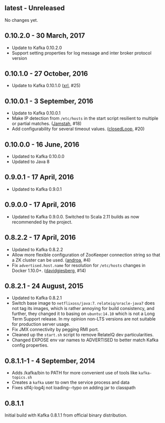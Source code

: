## latest - Unreleased

No changes yet.

## 0.10.2.0 - 30 March, 2017

- Update to Kafka 0.10.2.0
- Support setting properties for log message and inter broker protocol version

## 0.10.1.0 - 27 October, 2016

- Update to Kafka 0.10.1.0 ([xrl], #25)

## 0.10.0.1 - 3 September, 2016

- Update to Kafka 0.10.0.1
- Make IP detection from `/etc/hosts` in the start script resilient to multiple
  or partial matches. ([Jamstah], #18)
- Add configurability for several timeout values. ([closedLoop], #20)

## 0.10.0.0 - 16 June, 2016

- Updated to Kafka 0.10.0.0
- Updated to Java 8

## 0.9.0.1 - 17 April, 2016

- Updated to Kafka 0.9.0.1

## 0.9.0.0 - 17 April, 2016

- Updated to Kafka 0.9.0.0. Switched to Scala 2.11 builds as now recommended by
  the project.

## 0.8.2.2 - 17 April, 2016

- Updated to Kafka 0.8.2.2
- Allow more flexible configuration of ZooKeeper connection string so that a ZK
  cluster can be used. ([androa], #4)
- Fix `advertised.host.name` for resolution for `/etc/hosts` changes in Docker
  1.10.0+. ([davidgiesberg], #14)

## 0.8.2.1 - 24 August, 2015

- Updated to Kafka 0.8.2.1
- Switch base image to `netflixoss/java:7`. `relateiq/oracle-java7` does not
  tag its images, which is rather annoying for build consistency, and further,
  they changed it to basing on `ubuntu:14.10` which is not a Long Term Support
  release. In my opinion non-LTS versions are not suitable for production
  server usage.
- Fix JMX connectivity by pegging RMI port.
- Cleaned up the `start.sh` script to remove RelateIQ dev particularities.
- Changed EXPOSE env var names to ADVERTISED to better match Kafka config
  properties.

## 0.8.1.1-1 - 4 September, 2014

- Adds /kafka/bin to PATH for more convenient use of tools like `kafka-topics.sh`
- Creates a `kafka` user to own the service process and data
- Fixes slf4j-log4j not loading--typo on adding jar to classpath

## 0.8.1.1

Initial build with Kafka 0.8.1.1 from official binary distribution.


[androa]: https://github.com/androa
[closedLoop]: https://github.com/closedLoop
[davidgiesberg]: https://github.com/davidgiesberg
[Jamstah]: https://github.com/Jamstah
[xrl]: https://github.com/xrl
